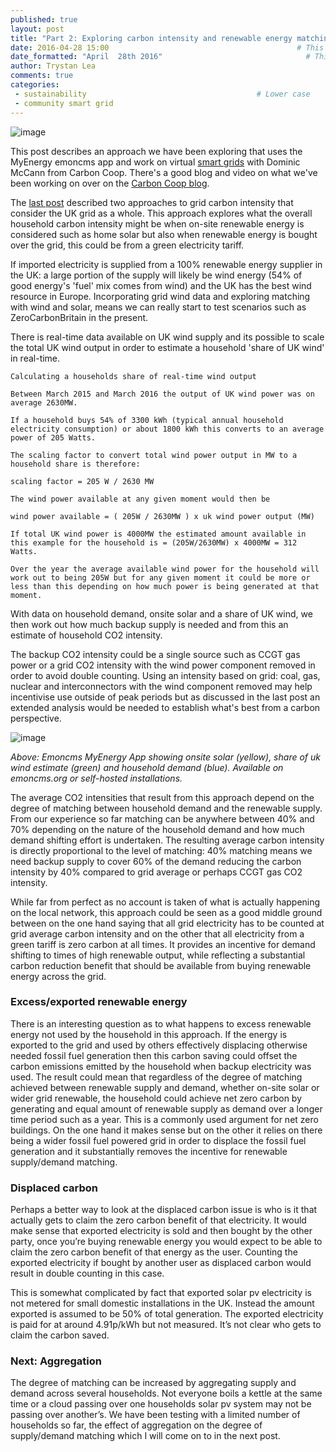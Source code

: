 ```yaml
---
published: true
layout: post
title: "Part 2: Exploring carbon intensity and renewable energy matching: real-time grid CO2 intensity + on-site and grid renewable energy"
date: 2016-04-28 15:00                                          # This is the indexed published time and date
date_formatted: "April  28th 2016"                                # This is the public facing date on the post
author: Trystan Lea
comments: true
categories:
 - sustainability                                      # Lower case
 - community smart grid
---
```





![image]({{site.image_path}}/winderful.png)

This post describes an approach we have been exploring that uses the MyEnergy emoncms app and work on virtual [smart grids](https://github.com/TrystanLea/VirtualSmartGrid) with Dominic McCann from Carbon Coop. There's a good blog and video on what we've been working on over on the [Carbon Coop blog](http://carbon.coop/blog/jonathan/smart-grid-aggregation-dashboard-prototype).

The [last post](/2016/04/Understand-CO2-intensity-grid-electricity/) described two approaches to grid carbon intensity that consider the UK grid as a whole. This approach explores what the overall household carbon intensity might be when on-site renewable energy is considered such as home solar but also when renewable energy is bought over the grid, this could be from a green electricity tariff.

If imported electricity is supplied from a 100% renewable energy supplier in the UK: a large portion of the supply will likely be wind energy (54% of good energy's 'fuel' mix comes from wind) and the UK has the best wind resource in Europe. Incorporating grid wind data and exploring matching with wind and solar, means we can really start to test scenarios such as ZeroCarbonBritain in the present.

There is real-time data available on UK wind supply and its possible to scale the total UK wind output in order to estimate a household 'share of UK wind' in real-time.

<!--more-->

```
Calculating a households share of real-time wind output

Between March 2015 and March 2016 the output of UK wind power was on average 2630MW.

If a household buys 54% of 3300 kWh (typical annual household electricity consumption) or about 1800 kWh this converts to an average power of 205 Watts.

The scaling factor to convert total wind power output in MW to a household share is therefore:

scaling factor = 205 W / 2630 MW

The wind power available at any given moment would then be

wind power available = ( 205W / 2630MW ) x uk wind power output (MW)

If total UK wind power is 4000MW the estimated amount available in this example for the household is = (205W/2630MW) x 4000MW = 312 Watts.

Over the year the average available wind power for the household will work out to being 205W but for any given moment it could be more or less than this depending on how much power is being generated at that moment.
```

With data on household demand, onsite solar and a share of UK wind, we then work out how much backup supply is needed and from this an estimate of household CO2 intensity.

The backup CO2 intensity could be a single source such as CCGT gas power or a grid CO2 intensity with the wind power component removed in order to avoid double counting. Using an intensity based on grid: coal, gas, nuclear and interconnectors with the wind component removed may help incentivise use outside of peak periods but as discussed in the last post an extended analysis would be needed to establish what's best from a carbon perspective.


![image]({{site.image_path}}/week6.png)

*Above: Emoncms MyEnergy App showing onsite solar (yellow), share of uk wind estimate (green) and household demand (blue). Available on emoncms.org or self-hosted installations.*


The average CO2 intensities that result from this approach depend on the degree of matching between household demand and the renewable supply. From our experience so far matching can be anywhere between 40% and 70% depending on the nature of the household demand and how much demand shifting effort is undertaken. The resulting average carbon intensity is directly proportional to the level of matching: 40% matching means we need backup supply to cover 60% of the demand reducing the carbon intensity by 40% compared to grid average or perhaps CCGT gas CO2 intensity.

While far from perfect as no account is taken of what is actually happening on the local network, this approach could be seen as a good middle ground between on the one hand saying that all grid electricity has to be counted at grid average carbon intensity and on the other that all electricity from a green tariff is zero carbon at all times. It provides an incentive for demand shifting to times of high renewable output, while reflecting a substantial carbon reduction benefit that should be available from buying renewable energy across the grid.

### Excess/exported renewable energy
There is an interesting question as to what happens to excess renewable energy not used by the household in this approach. If the energy is exported to the grid and used by others effectively displacing otherwise needed fossil fuel generation then this carbon saving could offset the carbon emissions emitted by the household when backup electricity was used. The result could mean that regardless of the degree of matching achieved between renewable supply and demand, whether on-site solar or wider grid renewable, the household could achieve net zero carbon by generating and equal amount of renewable supply as demand over a longer time period such as a year. This is a commonly used argument for net zero buildings. On the one hand it makes sense but on the other it relies on there being a wider fossil fuel powered grid in order to displace the fossil fuel generation and it substantially removes the incentive for renewable supply/demand matching.

### Displaced carbon
Perhaps a better way to look at the displaced carbon issue is who is it that actually gets to claim the zero carbon benefit of that electricity. It would make sense that exported electricity is sold and then bought by the other party, once you’re buying renewable energy you would expect to be able to claim the zero carbon benefit of that energy as the user. Counting the exported electricity if bought by another user as displaced carbon would result in double counting in this case.

This is somewhat complicated by fact that exported solar pv electricity is not metered for small domestic installations in the UK. Instead the amount exported is assumed to be 50% of total generation. The exported electricity is paid for at around 4.91p/kWh but not measured. It’s not clear who gets to claim the carbon saved.

### Next: Aggregation
The degree of matching can be increased by aggregating supply and demand across several households. Not everyone boils a kettle at the same time or a cloud passing over one households solar pv system may not be passing over another’s. We have been testing with a limited number of households so far, the effect of aggregation on the degree of supply/demand matching which I will come on to in the next post.
